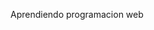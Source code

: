 <html>
	<head>
		<title>Programacion Web</title>
	</head>
	<body>
		<p>Aprendiendo programacion web</p>
	</body>
</html>